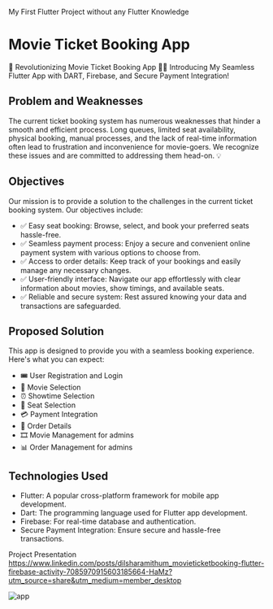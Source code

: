 My First Flutter Project without any Flutter Knowledge 
# Movie Ticket Booking App

🎥 Revolutionizing Movie Ticket Booking App 📱💺 Introducing My Seamless Flutter App with DART, Firebase, and Secure Payment Integration!

## Problem and Weaknesses

The current ticket booking system has numerous weaknesses that hinder a smooth and efficient process. Long queues, limited seat availability, physical booking, manual processes, and the lack of real-time information often lead to frustration and inconvenience for movie-goers. We recognize these issues and are committed to addressing them head-on. 💡

## Objectives

Our mission is to provide a solution to the challenges in the current ticket booking system. Our objectives include:

- ✅ Easy seat booking: Browse, select, and book your preferred seats hassle-free.
- ✅ Seamless payment process: Enjoy a secure and convenient online payment system with various options to choose from.
- ✅ Access to order details: Keep track of your bookings and easily manage any necessary changes.
- ✅ User-friendly interface: Navigate our app effortlessly with clear information about movies, show timings, and available seats.
- ✅ Reliable and secure system: Rest assured knowing your data and transactions are safeguarded.

## Proposed Solution

This app is designed to provide you with a seamless booking experience. Here's what you can expect:

- 🎟️ User Registration and Login
- 🎥 Movie Selection
- ⏰ Showtime Selection
- 💺 Seat Selection
- 💳 Payment Integration
- 📑 Order Details
- 🎞️ Movie Management for admins
- 📊 Order Management for admins

## Technologies Used

- Flutter: A popular cross-platform framework for mobile app development.
- Dart: The programming language used for Flutter app development.
- Firebase: For real-time database and authentication.
- Secure Payment Integration: Ensure secure and hassle-free transactions.


Project Presentation
https://www.linkedin.com/posts/dilsharamithum_movieticketbooking-flutter-firebase-activity-7085970915603185664-HaMz?utm_source=share&utm_medium=member_desktop



![app](https://github.com/dilshara1/VoxLite-User/assets/93260428/6ce1db9f-579a-4443-9c96-b33c705faa02)


